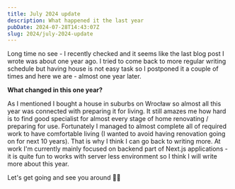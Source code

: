 ```yaml
---
title: July 2024 update
description: What happened it the last year
pubDate: 2024-07-28T14:43:07Z
slug: 2024/july-2024-update
---
```


Long time no see - I recently checked and it seems like the last blog post I wrote was about one year ago. I tried to come back to more regular writing schedule but having house is not easy task so I postponed it a couple of times and here we are - almost one year later.

**What changed in this one year?**

As I mentioned I bought a house in suburbs on Wrocław so almost all this year was connected with preparing it for living. It still amazes me how hard is to find good specialist for almost every stage of home renovating / preparing for use. Fortunately I managed to almost complete all of required work to have comfortable living (I wanted to avoid having renovation going on for next 10 years). That is why I think I can go back to writing more. At work I'm currently mainly focused on backend part of Next.js applications - it is quite fun to works with server less environment so I think I will write more about this year.

Let's get going and see you around 👋🏻
